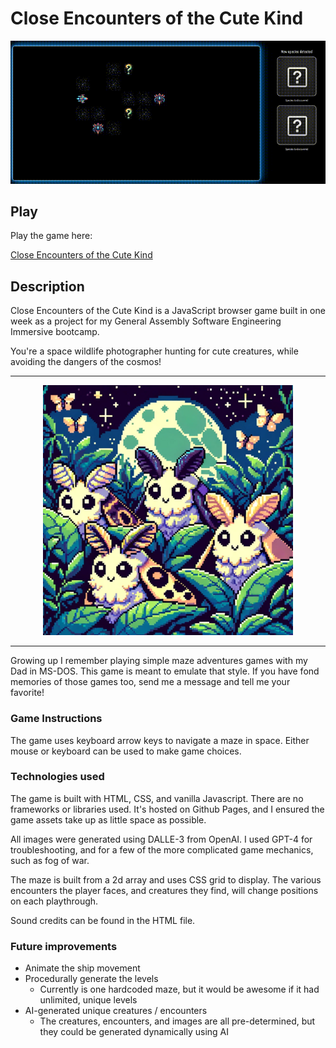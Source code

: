 # Close Encounters of the Cute Kind

![Gameplay](./imgs/video.gif)

## Play

Play the game here:

[Close Encounters of the Cute Kind](https://sampatt.github.io/close-encounters-of-the-cute-kind/)

## Description

Close Encounters of the Cute Kind is a JavaScript browser game built in one week as a project for my General Assembly Software Engineering Immersive bootcamp.

You're a space wildlife photographer hunting for cute creatures, while avoiding the dangers of the cosmos!

---
<p align="center">
  <img src="./imgs/species_6.png" alt="cute creatures">
</p>

---
Growing up I remember playing simple maze adventures games with my Dad in MS-DOS. This game is meant to emulate that style. If you have fond memories of those games too, send me a message and tell me your favorite!

### Game Instructions

The game uses keyboard arrow keys to navigate a maze in space. Either mouse or keyboard can be used to make game choices.

### Technologies used

The game is built with HTML, CSS, and vanilla Javascript. There are no frameworks or libraries used. It's hosted on Github Pages, and I ensured the game assets take up as little space as possible.

All images were generated using DALLE-3 from OpenAI. I used GPT-4 for troubleshooting, and for a few of the more complicated game mechanics, such as fog of war.

The maze is built from a 2d array and uses CSS grid to display. The various encounters the player faces, and creatures they find, will change positions on each playthrough.

Sound credits can be found in the HTML file.

### Future improvements


- Animate the ship movement
- Procedurally generate the levels
  - Currently is one hardcoded maze, but it would be awesome if it had unlimited, unique levels
- AI-generated unique creatures / encounters
  - The creatures, encounters, and images are all pre-determined, but they could be generated dynamically using AI
